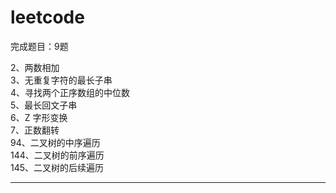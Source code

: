 # leetcode

完成题目：9题

2、两数相加 <br>
3、无重复字符的最长子串 <br>
4、寻找两个正序数组的中位数 <br>
5、最长回文子串<br>
6、Z 字形变换<br>
7、正数翻转<br>
94、二叉树的中序遍历<br>
144、二叉树的前序遍历<br>
145、二叉树的后续遍历<br>

-----------------------------------
